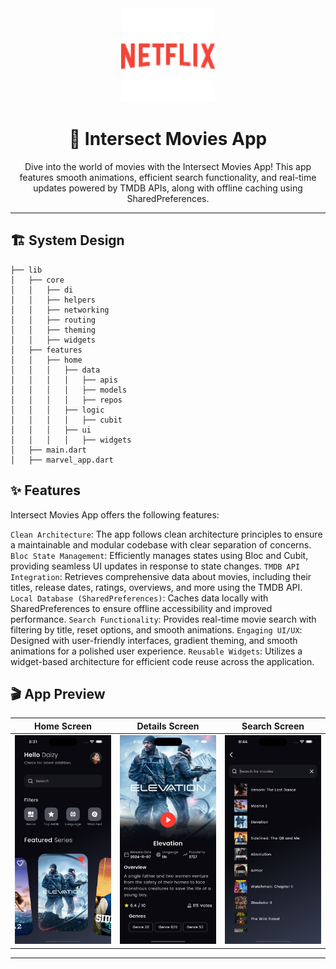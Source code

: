 <div align="center">
  <a href="#">
    <img src="https://github.com/hashimsaffarini/Intersect_Task/blob/main/assets/images/netflix.svg" alt="App Logo" width="150" height="150">
  </a>  

# 🎥 Intersect Movies App 

Dive into the world of movies with the Intersect Movies App! This app features smooth animations, efficient search functionality, and real-time updates powered by TMDB APIs, along with offline caching using SharedPreferences.

---
<div align="start">

## 🏗 System Design
    ├── lib
    │   ├── core
    │   │   ├── di
    │   │   ├── helpers
    │   │   ├── networking
    │   │   ├── routing
    │   │   ├── theming
    │   │   ├── widgets
    │   ├── features
    │   │   ├── home
    │   │   │   ├── data
    │   │   │   │   ├── apis
    │   │   │   │   ├── models
    │   │   │   │   ├── repos
    │   │   │   ├── logic
    │   │   │   │   ├── cubit
    │   │   │   ├── ui
    │   │   │   │   ├── widgets
    │   ├── main.dart
    │   ├── marvel_app.dart

## ✨ Features

Intersect Movies App offers the following features:

`Clean Architecture`: The app follows clean architecture principles to ensure a maintainable and modular codebase with clear separation of concerns.
`Bloc State Management`: Efficiently manages states using Bloc and Cubit, providing seamless UI updates in response to state changes.
`TMDB API Integration`: Retrieves comprehensive data about movies, including their titles, release dates, ratings, overviews, and more using the TMDB API.
`Local Database (SharedPreferences)`: Caches data locally with SharedPreferences to ensure offline accessibility and improved performance.
`Search Functionality`: Provides real-time movie search with filtering by title, reset options, and smooth animations.
`Engaging UI/UX`: Designed with user-friendly interfaces, gradient theming, and smooth animations for a polished user experience.
`Reusable Widgets`: Utilizes a widget-based architecture for efficient code reuse across the application.

## 🎬 App Preview

|                          Home Screen                          |                          Details Screen                          |                      Search Screen                          |
| :-----------------------------------------------------------: | :------------------------------------------------------------: | :----------------------------------------------------------: |
| <img width="330" src="https://github.com/hashimsaffarini/Intersect_Task/blob/main/assets/images/home.png"> | <img width="330" src="https://github.com/hashimsaffarini/Intersect_Task/blob/main/assets/images/details.png"> | <img width="330" src="https://github.com/hashimsaffarini/Intersect_Task/blob/main/assets/images/search.png"> |


---


